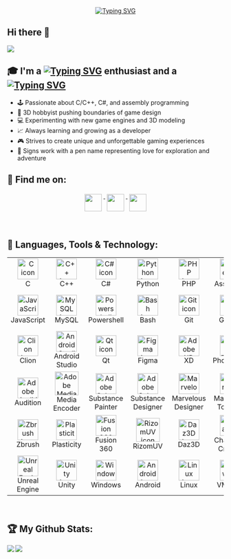 <!-- https://www.asciiart.eu -->
<!-- https://readme-typing-svg.herokuapp.com/demo -->
<!-- Font: Cascadia Mono, Cascadia Code, Fira Code, Jetbrains Mono, Orbitron, Exo 2 || Duration: 5000 ms (default) || Pause: 1000 ms (default) -->
<!-- 
------((1))------
[![Typing SVG](https://readme-typing-svg.herokuapp.com?font=Jetbrains+mono&duration=4000&pause=500&color=33FF33&random=false&width=435&lines=Hi+there!+%F0%9F%91%8B;I'm+a+Computer-Science+enthusiast+..;+..+and+a+Game+Developer.)](https://tis-starlight.github.io)
------((2))------
[![Typing SVG](https://readme-typing-svg.herokuapp.com?font=Cascadia+Mono&size=40&duration=4000&pause=500&color=33FF33&center=true&vCenter=true&random=false&width=435&lines=STARLIGHT)](https://tis-starlight.github.io)
-->

<div align="center">
<a href="https://tis-starlight.github.io"><img src="https://readme-typing-svg.herokuapp.com?font=Orbitron&weight=500&size=40&duration=4000&pause=1000&color=33FF33&center=true&vCenter=true&random=false&width=435&height=40&lines=Starlight" alt="Typing SVG" /></a>
</div>


## Hi there 👋

<!-- ![](https://visitor-badge.laobi.icu/badge?page_id=tis-starlight.tis-starlight) -->
<!-- [![Github](https://img.shields.io/github/followers/tis-starlight?label=Followers&logo=Github)](https://github.com/tis-starlight) -->

[![](https://komarev.com/ghpvc/?username=tis-starlight&color=blue&style=flat&label=PROFILE+VIEWS&base=1200&abbreviated=true)](#)

## 🎓 I'm a [![Typing SVG](https://readme-typing-svg.herokuapp.com?font=Cascadia+Mono&size=25&duration=2000&pause=3000&color=35FAFF&multiline=true&repeat=true&random=false&width=235&height=32&lines=Computer-Science)](#) enthusiast and a [![Typing SVG](https://readme-typing-svg.herokuapp.com?font=Cascadia+Mono&size=25&duration=2000&pause=3000&color=FFA330&multiline=true&repeat=true&random=false&width=235&height=32&lines=Game+Developer)](#)
- 🕹️ Passionate about C/C++, C#, and assembly programming
- 🎨 3D hobbyist pushing boundaries of game design
- 💻 Experimenting with new game engines and 3D modeling
- 📈 Always learning and growing as a developer
- 🎮 Strives to create unique and unforgettable gaming experiences
- 🌊 Signs work with a pen name representing love for exploration and adventure

## 📧 Find me on:

<p align="center">
 <a href="https://github.com/tis-starlight/" target="_blank" rel="noopener noreferrer"> <img src="https://user-images.githubusercontent.com/85295120/144732138-c14d4a41-f63c-4e23-b4b5-b97c054e9d8d.png"  height="40" style="vertical-align:top; margin:4px"> </a>
 <a href="https://www.artstation.com/tis-starlight" target="_blank" rel="noopener noreferrer"> <img src="https://user-images.githubusercontent.com/85295120/211176040-3467d8a6-8aa3-4348-b129-38da97ff5e4d.png"  height="40" style="vertical-align:top; margin:4px"> </a>
 <a href="https://www.youtube.com/@tis-starlight" target="_blank" rel="noopener noreferrer"> <img src="https://user-images.githubusercontent.com/85295120/144732113-320524b6-86df-4c49-bb6d-5f54219d6151.png"  height="40" style="vertical-align:top; margin:4px"></a> 
</p>

<br />

## 🧰 Languages, Tools & Technology:

<table align="center">
  <tr>
    <td align="center" width="96">
      <img src="https://skillicons.dev/icons?i=c" width="48" height="48" alt="C icon" />
      <br>C
    </td>
    <td align="center" width="96">
      <img src="https://skillicons.dev/icons?i=cpp" width="48" height="48" alt="C++ icon" />
      <br>C++
    </td>
    <td align="center" width="96">
      <img src="https://skillicons.dev/icons?i=cs" width="48" height="48" alt="C# icon" />
      <br>C#
    </td>
    <td align="center" width="96">
      <img src="https://skillicons.dev/icons?i=py" width="48" height="48" alt="Python icon" />
      <br>Python
    </td>
    <td align="center" width="96">
      <img src="https://skillicons.dev/icons?i=php" width="48" height="48" alt="PHP icon" />
      <br>PHP
    </td>
    <td align="center" width="96">
      <img src="https://img.icons8.com/color/48/assembly.png" width="48" height="48" alt="Assembly icon" />
      <br>Assembly
    </td>
    <td align="center" width="96">
      <img src="https://skillicons.dev/icons?i=html" width="48" height="48" alt="HTML5 icon" />
      <br>HTML5
    </td>
    <td align="center" width="96">
      <img src="https://skillicons.dev/icons?i=css" width="48" height="48" alt="CSS3 icon" />
      <br>CSS3
    </td>
    <td align="center" width="96">
      <img src="https://skillicons.dev/icons?i=bootstrap" width="48" height="48" alt="Bootstrap icon" />
      <br>Bootstrap
    </td>
  </tr>
  <tr>
    <td align="center" width="96">
      <img src="https://skillicons.dev/icons?i=js" width="48" height="48" alt="JavaScript icon" />
      <br>JavaScript
    </td>
    <td align="center" width="96">
      <img src="https://skillicons.dev/icons?i=mysql" alt="MySQL icon" width="48" height="48" />
      <br>MySQL
    </td>
    <td align="center" width="96">
      <img src="https://skillicons.dev/icons?i=powershell" width="48" height="48" alt="Powershell icon" />
      <br>Powershell
    </td>
    <td align="center" width="96">
      <img src="https://skillicons.dev/icons?i=bash" width="48" height="48" alt="Bash icon" />
      <br>Bash
    </td>
    <td align="center" width="96">
      <img src="https://skillicons.dev/icons?i=git" width="48" height="48" alt="Git icon" />
      <br>Git
    </td>
    <td align="center" width="96">
      <img src="https://skillicons.dev/icons?i=github" alt="GitHub icon" width="48" height="48" />
      <br>GitHub
    </td>
    <td align="center" width="96">
      <img src="https://skillicons.dev/icons?i=md" width="48" height="48" alt="Markdown icon" />
      <br>Markdown
    </td>
    <td align="center" width="96">
      <img src="https://skillicons.dev/icons?i=vscode" width="48" height="48" alt="VS Code icon" />
      <br>VS Code
    </td>
    <td align="center" width="96">
      <img src="https://skillicons.dev/icons?i=visualstudio" width="48" height="48" alt="Visual Studio icon" />
      <br>Visual Studio
    </td>
  </tr>
  <tr>
    <td align="center" width="96">
      <img src="https://skillicons.dev/icons?i=clion" width="48" height="48" alt="Clion icon" />
      <br>Clion
    </td>
    <td align="center" width="96">
      <img src="https://skillicons.dev/icons?i=androidstudio" width="48" height="48" alt="Android Studio icon" />
      <br>Android Studio
    </td>
    <td align="center" width="96">
      <img src="https://skillicons.dev/icons?i=qt" width="48" height="48" alt="Qt icon" />
      <br>Qt
    </td>
    <td align="center" width="96">
      <img src="https://skillicons.dev/icons?i=figma" width="48" height="48" alt="Figma icon" />
      <br>Figma
    </td>
    <td align="center" width="96">
      <img src="https://skillicons.dev/icons?i=xd" width="48" height="48" alt="Adobe XD icon" />
      <br>XD
    </td>
    <td align="center" width="96">
      <img src="https://skillicons.dev/icons?i=ps" width="48" height="48" alt="Adobe Photoshop icon" />
      <br>Photoshop
    </td>
    <td align="center" width="96">
      <img src="https://skillicons.dev/icons?i=ai" width="48" height="48" alt="Adobe Illustrator icon" />
      <br>Illustrator
    </td>
    <td align="center" width="96">
      <img src="https://skillicons.dev/icons?i=pr" width="48" height="48" alt="Adobe Premier icon" />
      <br>Premier
    </td>
    <td align="center" width="96">
      <img src="https://skillicons.dev/icons?i=ae" width="48" height="48" alt="Adobe After Effects icon" />
      <br>After Effects
    </td>
  </tr>
  <tr>
    <td align="center" width="96">
      <img src="https://skillicons.dev/icons?i=au" width="48" height="48" alt="Adobe Audition icon" />
      <br>Audition
    </td>
    <td align="center" width="96">
      <img src="https://img.icons8.com/color/48/adobe-media-encoder.png" width="55" height="55" alt="Adobe Media Encoder icon" />
      <br>Media Encoder
    </td>
    <td align="center" width="96">
      <img src="https://icons.veryicon.com/png/o/application/adobe-software-icon/substance-3d-painter.png" width="48" height="48" alt="Adobe Substance Painter icon" />
      <br>Substance Painter
    </td>
    <td align="center" width="96">
      <img src="https://icons.veryicon.com/png/o/application/adobe-software-icon/substance-3d-designer.png" width="48" height="48" alt="Adobe Substance Designer icon" />
      <br>Substance Designer
    </td>
    <td align="center" width="96">
      <img src="https://theme.zdassets.com/theme_assets/9584131/13955c04e90a66db35e6c085b4f65c0a5274ca77.png" width="48" height="48" alt="Marvelous Designer icon" />
      <br>Marvelous Designer
    </td>
    <td align="center" width="96">
      <img src="https://marmoset.co/wp-content/uploads/2020/10/tb4_light-400x350.png" width="48" height="48" alt="Marmoset Toolbag icon" />
      <br>Marmoset Toolbag
    </td>
    <td align="center" width="96">
      <img src="https://skillicons.dev/icons?i=blender" width="48" height="48" alt="Blender icon" />
      <br>Blender
    </td>
    <td align="center" width="96">
      <img src="https://img.icons8.com/color/48/3ds-max.png" width="48" height="48" alt="3ds Max icon" />
      <br>3ds Max
    </td>
    <td align="center" width="96">
      <img src="https://icons.iconarchive.com/icons/dakirby309/simply-styled/256/Autodesk-Maya-icon.png" width="48" height="48" alt="Maya icon" />
      <br>Maya
    </td>
  </tr>
  <tr>
    <td align="center" width="96">
      <img src="https://cdn.icon-icons.com/icons2/512/PNG/512/zbrush_icon-icons.com_50712.png" width="48" height="48" alt="Zbrush icon" />
      <br>Zbrush
    </td>
    <td align="center" width="96">
      <img src="https://www.plasticity.xyz/_next/image?url=%2F_next%2Fstatic%2Fmedia%2Ficon_256x256.09a58ec3.png&w=256&q=75" width="48" height="48" alt="Plasticity CAD icon" />
      <br>Plasticity
    </td>
    <td align="center" width="96">
      <img src="https://cdn.icon-icons.com/icons2/3053/PNG/512/autodesk_fusion_macos_bigsur_icon_190367.png" width="48" height="48" alt="Fusion 360 icon" />
      <br>Fusion 360
    </td>
    <td align="center" width="96">
      <img src="https://www.rizom-lab.com/wordpress/wp-content/uploads/2017/04/logo_vs_w.png" width="55" height="55" alt="RizomUV icon" />
      <br>RizomUV
    </td>
    <td align="center" width="96">
      <img src="https://cdn.freelogovectors.net/wp-content/uploads/2019/01/daz-logo.png" width="48" height="48" alt="Daz3D icon" />
      <br>Daz3D
    </td>
    <td align="center" width="96">
      <img src="https://user-images.githubusercontent.com/85295120/210119360-52351b17-13bd-48b5-bbf1-8d4927d174b6.png" width="48" height="48" alt="Reallusion Character Creator icon" />
      <br>Character Creator
    </td>
    <td align="center" width="96">
      <img src="https://cdn.icon-icons.com/icons2/3053/PNG/512/quixel_bridge_macos_bigsur_icon_189802.png" width="48" height="48" alt="Marmoset Toolbag icon" />
      <br>Quixel Bridge
    </td>
    <td align="center" width="96">
      <img src="https://img.icons8.com/color/48/epic-games.png" width="48" height="48" alt="Epic Games icon" />
      <br>Epic Games
    </td>
    <td align="center" width="96">
      <img src="https://img.icons8.com/fluency/48/steam.png" width="48" height="48" alt="Steam icon" />
      <br>Steam
    </td>
  </tr>
  <tr>
    <td align="center" width="96">
      <img src="https://skillicons.dev/icons?i=unreal" width="48" height="48" alt="Unreal Engine icon" />
      <br>Unreal Engine
    </td>
    <td align="center" width="96">
      <img src="https://skillicons.dev/icons?i=unity" width="48" height="48" alt="Unity icon" />
      <br>Unity
    </td>
    <td align="center" width="96">
      <img src="https://skillicons.dev/icons?i=windows" width="48" height="48" alt="Windows icon" />
      <br>Windows
    </td>
    <td align="center" width="96">
      <img src="https://img.icons8.com/color/48/android-os.png" width="48" height="48" alt="Android icon" />
      <br>Android
    </td>
    <td align="center" width="96">
      <img src="https://skillicons.dev/icons?i=linux" width="48" height="48" alt="Linux icon" />
      <br>Linux
    </td>
    <td align="center" width="96">
      <img src="https://img.icons8.com/fluency/48/old-vmware-logo.png" width="48" height="48" alt="VMware icon" />
      <br>VMware
    </td>
    <td align="center" width="96">
      <img src="https://skillicons.dev/icons?i=kali" width="48" height="48" alt="Kali Linux icon" />
      <br>Kali Linux
    </td>
    <td align="center" width="96">
      <img src="https://seeklogo.com/images/C/cheat-engine-logo-4840A2FE20-seeklogo.com.png" width="48" height="48" alt="Cheat Engine icon" />
      <br>Cheat Engine
    </td>
    <td align="center" width="96">
      <img src="https://hex-rays.com/beta-program/ida-pro.png" width="48" height="48" alt="HexRays IDA Pro icon" />
      <br>HexRays IDA
    </td>
  </tr>
</table>


<br />

## 🏆 My Github Stats:

<!--
![Top Langs](https://github-readme-stats.vercel.app/api/top-langs/?username=tis-starlight&theme=material-palenight)
-->
<div>
<a href="https://github-readme-stats.vercel.app/api?username=tis-starlight&theme=material-palenight">
  <img  align="left" src="https://github-readme-stats.vercel.app/api?username=tis-starlight&count_private=true&show_icons=true&theme=material-palenight" />
</a>
<a href="https://github-readme-stats.vercel.app/api/top-langs/?username=tis-starlight&theme=material-palenight">
  <img align="left" src="https://github-readme-stats.vercel.app/api/top-langs/?username=tis-starlight&theme=material-palenight" />
</a>
</div>
